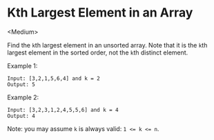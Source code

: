# Kth Largest Element in an Array

\<Medium>

Find the `k`th largest element in an unsorted array. Note that it is the `k`th
largest element in the sorted order, not the `k`th distinct element.

Example 1:

```
Input: [3,2,1,5,6,4] and k = 2
Output: 5
```

Example 2:

```
Input: [3,2,3,1,2,4,5,5,6] and k = 4
Output: 4
```

Note: you may assume `k` is always valid: `1 <= k <= n`.
